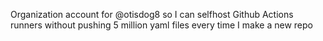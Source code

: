 Organization account for @otisdog8 so I can selfhost Github Actions runners without pushing 5 million yaml files every time I make a new repo

